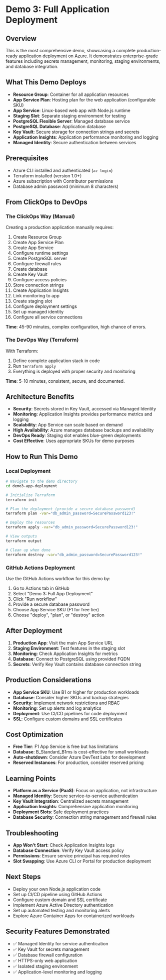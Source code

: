 # Demo 3: Full Application Deployment

## Overview
This is the most comprehensive demo, showcasing a complete production-ready application deployment on Azure. It demonstrates enterprise-grade features including secrets management, monitoring, staging environments, and database integration.

## What This Demo Deploys
- **Resource Group**: Container for all application resources
- **App Service Plan**: Hosting plan for the web application (configurable SKU)
- **App Service**: Linux-based web app with Node.js runtime
- **Staging Slot**: Separate staging environment for testing
- **PostgreSQL Flexible Server**: Managed database service
- **PostgreSQL Database**: Application database
- **Key Vault**: Secure storage for connection strings and secrets
- **Application Insights**: Application performance monitoring and logging
- **Managed Identity**: Secure authentication between services

## Prerequisites
- Azure CLI installed and authenticated (`az login`)
- Terraform installed (version 1.0+)
- Azure subscription with Contributor permissions
- Database admin password (minimum 8 characters)

## From ClickOps to DevOps

### The ClickOps Way (Manual)
Creating a production application manually requires:
1. Create Resource Group
2. Create App Service Plan
3. Create App Service
4. Configure runtime settings
5. Create PostgreSQL server
6. Configure firewall rules
7. Create database
8. Create Key Vault
9. Configure access policies
10. Store connection strings
11. Create Application Insights
12. Link monitoring to app
13. Create staging slot
14. Configure deployment settings
15. Set up managed identity
16. Configure all service connections

**Time**: 45-90 minutes, complex configuration, high chance of errors.

### The DevOps Way (Terraform)
With Terraform:
1. Define complete application stack in code
2. Run `terraform apply`
3. Everything is deployed with proper security and monitoring

**Time**: 5-10 minutes, consistent, secure, and documented.

## Architecture Benefits
- **Security**: Secrets stored in Key Vault, accessed via Managed Identity
- **Monitoring**: Application Insights provides performance metrics and logging
- **Scalability**: App Service can scale based on demand
- **High Availability**: Azure manages database backups and availability
- **DevOps Ready**: Staging slot enables blue-green deployments
- **Cost Effective**: Uses appropriate SKUs for demo purposes

## How to Run This Demo

### Local Deployment
```bash
# Navigate to the demo directory
cd demo3-app-deployment

# Initialize Terraform
terraform init

# Plan the deployment (provide a secure database password)
terraform plan -var="db_admin_password=SecurePassword123!"

# Deploy the resources
terraform apply -var="db_admin_password=SecurePassword123!"

# View outputs
terraform output

# Clean up when done
terraform destroy -var="db_admin_password=SecurePassword123!"
```

### GitHub Actions Deployment
Use the GitHub Actions workflow for this demo by:
1. Go to Actions tab in GitHub
2. Select "Demo 3: Full App Deployment"
3. Click "Run workflow"
4. Provide a secure database password
5. Choose App Service SKU (F1 for free tier)
6. Choose "deploy", "plan", or "destroy" action

## After Deployment
1. **Production App**: Visit the main App Service URL
2. **Staging Environment**: Test features in the staging slot
3. **Monitoring**: Check Application Insights for metrics
4. **Database**: Connect to PostgreSQL using provided FQDN
5. **Secrets**: Verify Key Vault contains database connection string

## Production Considerations
- **App Service SKU**: Use B1 or higher for production workloads
- **Database**: Consider higher SKUs and backup strategies
- **Security**: Implement network restrictions and RBAC
- **Monitoring**: Set up alerts and log analytics
- **Deployment**: Use CI/CD pipelines for code deployment
- **SSL**: Configure custom domains and SSL certificates

## Cost Optimization
- **Free Tier**: F1 App Service is free but has limitations
- **Database**: B_Standard_B1ms is cost-effective for small workloads
- **Auto-shutdown**: Consider Azure DevTest Labs for development
- **Reserved Instances**: For production, consider reserved pricing

## Learning Points
- **Platform as a Service (PaaS)**: Focus on application, not infrastructure
- **Managed Identity**: Secure service-to-service authentication
- **Key Vault Integration**: Centralized secrets management
- **Application Insights**: Comprehensive application monitoring
- **Deployment Slots**: Safe deployment practices
- **Database Security**: Connection string management and firewall rules

## Troubleshooting
- **App Won't Start**: Check Application Insights logs
- **Database Connection**: Verify Key Vault access policy
- **Permissions**: Ensure service principal has required roles
- **Slot Swapping**: Use Azure CLI or Portal for production deployment

## Next Steps
- Deploy your own Node.js application code
- Set up CI/CD pipeline using GitHub Actions
- Configure custom domain and SSL certificate
- Implement Azure Active Directory authentication
- Set up automated testing and monitoring alerts
- Explore Azure Container Apps for containerized workloads

## Security Features Demonstrated
- ✅ Managed Identity for service authentication
- ✅ Key Vault for secrets management
- ✅ Database firewall configuration
- ✅ HTTPS-only web application
- ✅ Isolated staging environment
- ✅ Application-level monitoring and logging